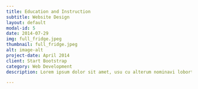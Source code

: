 ```yaml
---
title: Education and Instruction
subtitle: Website Design
layout: default
modal-id: 5
date: 2014-07-29
img: full_fridge.jpeg
thumbnail: full_fridge.jpeg
alt: image-alt
project-date: April 2014
client: Start Bootstrap
category: Web Development
description: Lorem ipsum dolor sit amet, usu cu alterum nominavi lobortis. At duo novum diceret. Tantas apeirian vix et, usu sanctus postulant inciderint ut, populo diceret necessitatibus in vim. Cu eum dicam feugiat noluisse.

---
```

